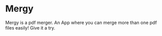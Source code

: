 # Mergy
Mergy is a pdf merger. An App where you can merge more than one pdf files easily! Give it a try.
